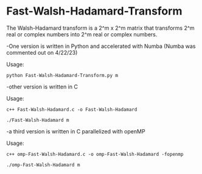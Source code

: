 # Fast-Walsh-Hadamard-Transform
The Walsh-Hadamard transform is a 2^m x 2^m matrix that transforms 2^m real or complex numbers into 2^m real or complex numbers.

-One version is written in Python and accelerated with Numba (Numba was commented out on 4/22/23)

Usage:

    python Fast-Walsh-Hadamard-Transform.py m
  
-other version is written in C

Usage:

    c++ Fast-Walsh-Hadamard.c -o Fast-Walsh-Hadamard
  
    ./Fast-Walsh-Hadamard m
  
-a third version is written in C parallelized with openMP

Usage:

    c++ omp-Fast-Walsh-Hadamard.c -o omp-Fast-Walsh-Hadamard -fopenmp
  
    ./omp-Fast-Walsh-Hadamard m
